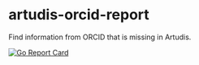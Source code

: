# artudis-orcid-report
Find information from ORCID that is missing in Artudis.

[![Go Report Card](https://goreportcard.com/badge/github.com/artudis-utils/artudis-orcid-report?cachebreak=1)](https://goreportcard.com/report/github.com/artudis-utils/artudis-orcid-report)

